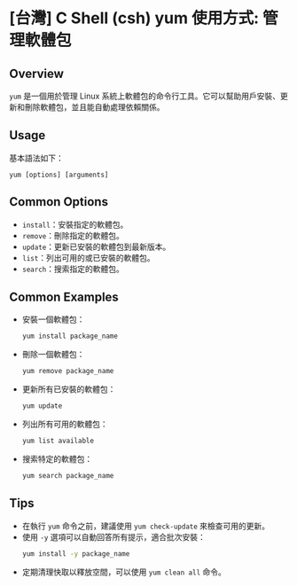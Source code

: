 # [台灣] C Shell (csh) yum 使用方式: 管理軟體包

## Overview
`yum` 是一個用於管理 Linux 系統上軟體包的命令行工具。它可以幫助用戶安裝、更新和刪除軟體包，並且能自動處理依賴關係。

## Usage
基本語法如下：
```
yum [options] [arguments]
```

## Common Options
- `install`：安裝指定的軟體包。
- `remove`：刪除指定的軟體包。
- `update`：更新已安裝的軟體包到最新版本。
- `list`：列出可用的或已安裝的軟體包。
- `search`：搜索指定的軟體包。

## Common Examples
- 安裝一個軟體包：
  ```bash
  yum install package_name
  ```

- 刪除一個軟體包：
  ```bash
  yum remove package_name
  ```

- 更新所有已安裝的軟體包：
  ```bash
  yum update
  ```

- 列出所有可用的軟體包：
  ```bash
  yum list available
  ```

- 搜索特定的軟體包：
  ```bash
  yum search package_name
  ```

## Tips
- 在執行 `yum` 命令之前，建議使用 `yum check-update` 來檢查可用的更新。
- 使用 `-y` 選項可以自動回答所有提示，適合批次安裝：
  ```bash
  yum install -y package_name
  ```
- 定期清理快取以釋放空間，可以使用 `yum clean all` 命令。